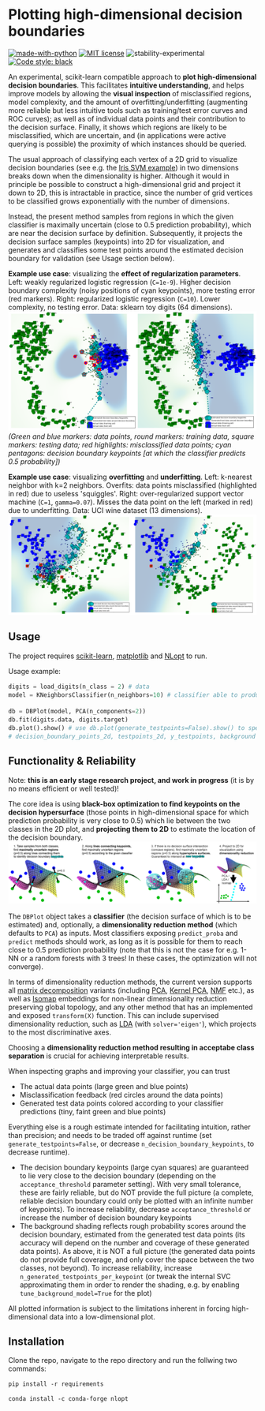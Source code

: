 # Plotting high-dimensional decision boundaries

[![made-with-python](https://img.shields.io/badge/Made%20with-Python-1f425f.svg)](https://www.python.org/)
[![MIT license](https://img.shields.io/badge/License-MIT-blue.svg)](https://lbesson.mit-license.org/)
![stability-experimental](https://img.shields.io/badge/stability-experimental-orange.svg)
[![Code style: black](https://img.shields.io/badge/code%20style-black-000000.svg)](https://github.com/python/black)

An experimental, scikit-learn compatible approach to **plot high-dimensional decision boundaries**. This facilitates **intuitive understanding**, and helps improve models by allowing the **visual inspection** of misclassified regions, model complexity, and the amount of overfitting/underfitting (augmenting more reliable but less intuitive tools such as training/test error curves and ROC curves); as well as of individual data points and their contribution to the decision surface. Finally, it shows which regions are likely to be misclassified, which are uncertain, and (in applications were active querying is possible) the proximity of which instances should be queried. 

The usual approach of classifying each vertex of a 2D grid to visualize decision boundaries (see e.g. the [Iris SVM example](http://scikit-learn.org/stable/auto_examples/svm/plot_iris.html)) in two dimensions breaks down when the dimensionality is higher. Although it would in principle be possible to construct a high-dimensional grid and project it down to 2D, this is intractable in practice, since the number of grid vertices to be classified grows exponentially with the number of dimensions.

Instead, the present method samples from regions in which the given classifier is maximally uncertain (close to 0.5 prediction probability), which are near the decision surface by definition. Subsequently, it projects the decision surface samples (keypoints) into 2D for visualization, and generates and classifies some test points around the estimated decision boundary for validation (see Usage section below).

**Example use case**: visualizing the **effect of regularization parameters**. Left: weakly regularized logistic regression (`C=1e-9`). Higher decision boundary complexity (noisy positions of cyan keypoints), more testing error (red markers). Right: regularized logistic regression (`C=10`). Lower complexity, no testing error. Data: sklearn toy digits (64 dimensions).
![Digits data - decision boundary comparison](img/digits_logreg.png)
*(Green and blue markers: data points, round markers: training data, square markers: testing data; red highlights: misclassified data points; cyan pentagons: decision boundary keypoints [at which the classifier predicts 0.5 probability])*

**Example use case**: visualizing **overfitting** and **underfitting**. Left: k-nearest neighbor with k=2 neighbors. Overfits: data points misclassified (highlighted in red) due to useless 'squiggles'. Right: over-regularized support vector machine (`C=1`, `gamma=0.07`). Misses the data point on the left (marked in red) due to underfitting. Data: UCI wine dataset (13 dimensions).
![Wine data - decision boundary comparison](img/wine_knn_svc.png)

## Usage


The project requires [scikit-learn](http://scikit-learn.org/stable/install.html), [matplotlib](http://matplotlib.org/users/installing.html) and [NLopt](http://ab-initio.mit.edu/wiki/index.php/NLopt_Installation) to run.

Usage example:

```python
digits = load_digits(n_class = 2) # data
model = KNeighborsClassifier(n_neighbors=10) # classifier able to produce probabilities

db = DBPlot(model, PCA(n_components=2))
db.fit(digits.data, digits.target)
db.plot().show() # use db.plot(generate_testpoints=False).show() to speed up plotting by skipping testpoint generation
# decision_boundary_points_2d, testpoints_2d, y_testpoints, background = db.generate_plot() # for custom plotting and analysis
```

## Functionality & Reliability


Note: **this is an early stage research project, and work in progress** (it is by no means efficient or well tested)!

The core idea is using **black-box optimization to find keypoints on the decision hypersurface** (those points in high-dimensional space for which prediction probability is very close to 0.5) which lie between the two classes in the 2D plot, and **projecting them to 2D** to estimate the location of the decision boundary. 
![Four steps of plotting a high-dimensional decision boundary](img/dr_model_overview.png)

The `DBPlot` object takes a **classifier** (the decision surface of which is to be estimated) and, optionally, a **dimensionality reduction method** (which defaults to `PCA`) as inputs. Most classifiers exposing `predict_proba` and `predict` methods should work, as long as it is possible for them to reach close to 0.5 prediction probability (note that this is not the case for e.g. 1-NN or a random forests with 3 trees! In these cases, the optimization will not converge). 

In terms of dimensionality reduction methods, the current version supports all [matrix decomposition](http://scikit-learn.org/stable/modules/classes.html#module-sklearn.decomposition) variants (including [PCA](http://scikit-learn.org/stable/modules/generated/sklearn.decomposition.PCA.html#sklearn.decomposition.PCA), [Kernel PCA](http://scikit-learn.org/stable/modules/generated/sklearn.decomposition.KernelPCA.html#sklearn.decomposition.KernelPCA), [NMF](http://scikit-learn.org/stable/modules/generated/sklearn.decomposition.NMF.html#sklearn.decomposition.NMF) etc.), as well as [Isomap](http://scikit-learn.org/stable/modules/generated/sklearn.manifold.Isomap.html#sklearn.manifold.Isomap) embeddings for non-linear dimensionality reduction preserving global topology, and any other method that has an implemented and exposed `transform(X)` function. This can include supervised dimensionality reduction, such as [LDA](http://scikit-learn.org/0.16/modules/generated/sklearn.lda.LDA.html) (with `solver='eigen'`), which projects to the most discriminative axes.

Choosing a **dimensionality reduction method resulting in acceptabe class separation** is crucial for achieving interpretable results.  

When inspecting graphs and improving your classifier, you can trust
- The actual data points (large green and blue points)
- Misclassification feedback (red circles around the data points)
- Generated test data points colored according to your classifier predictions (tiny, faint green and blue points)

Everything else is a rough estimate intended for facilitating intuition, rather than precision; and needs to be traded off against runtime (set `generate_testpoints=False`, or decrease `n_decision_boundary_keypoints`, to decrease runtime).  
- The decision boundary keypoints (large cyan squares) are guaranteed to lie very close to the decision boundary (depending on the `acceptance_threshold` parameter setting). With very small tolerance, these are fairly reliable, but do NOT provide the full picture (a complete, reliable decision boundary could only be plotted with an infinite number of keypoints). To increase reliability, decrease `acceptance_threshold` or increase the number of decision boundary keypoints
- The background shading reflects rough probability scores around the decision boundary, estimated from the generated test data points (its accuracy will depend on the number and coverage of these generated data points). As above, it is NOT a full picture (the generated data points do not provide full coverage, and only cover the space between the two classes, not beyond). To increase reliability, increase `n_generated_testpoints_per_keypoint` (or tweak the internal SVC approximating them in order to render the shading, e.g. by enabling `tune_background_model=True` for the plot)

All plotted information is subject to the limitations inherent in forcing high-dimensional data into a low-dimensional plot.

## Installation
Clone the repo, navigate to the repo directory and run the follwing two commands:
```
pip install -r requirements
```
```
conda install -c conda-forge nlopt 
```
